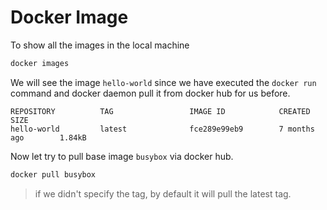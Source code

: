 # Docker Image

To show all the images in the local machine

```bash
docker images
```

We will see the image `hello-world` since we have executed the `docker run` command and docker daemon pull it from docker hub for us before.

```
REPOSITORY          TAG                 IMAGE ID            CREATED             SIZE
hello-world         latest              fce289e99eb9        7 months ago        1.84kB
```

Now let try to pull base image `busybox` via docker hub.

```bash
docker pull busybox
```

> if we didn't specify the tag, by default it will pull the latest tag.

